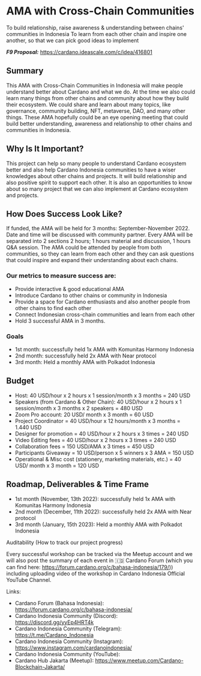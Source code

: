 # AMA with Cross-Chain Communities
To build relationship, raise awareness & understanding between chains' communities in Indonesia
To learn from each other chain and inspire one another, so that we can pick good ideas to implement

***F9 Proposal:*** https://cardano.ideascale.com/c/idea/416801


## Summary
This AMA with Cross-Chain Communities in Indonesia will make people understand better about Cardano and what we do. At the time we also could learn many things from other chains and community about how they build their ecosystem. We could share and learn about many topics, like governance, community building, NFT, metaverse, DAO, and many other things. These AMA hopefully could be an eye opening meeting that could build better understanding, awareness and relationship to other chains and communities in Indonesia. 

## Why Is It Important?

This project can help so many people to understand Cardano ecosystem better and also help Cardano Indonesia communities to have a wiser knowledges about other chains and projects. It will build relationship and also positive spirit to support each other. It is also an opportunities to know about so many project that we can also implement at Cardano ecosystem and projects.

## How Does Success Look Like?

If funded, the AMA will be held for 3 months: September-November 2022. Date and time will be discussed with community partner. Every AMA will be separated into 2 sections 2 hours; 1 hours material and discussion, 1 hours Q&A session. The AMA could be attended by people from both communities, so they can learn from each other and they can ask questions that could inspire and expand their understanding about each chains.

### Our metrics to measure success are:

- Provide interactive & good educational AMA
- Introduce Cardano to other chains or community in Indonesia
- Provide a space for Cardano enthusiasts and also another people from other chains to find each other
- Connect Indonesian cross-chain communities and learn from each other
- Hold 3 successful AMA in 3 months.


### Goals
- 1st month: successfully held 1x AMA with Komunitas Harmony Indonesia
- 2nd month: successfully held 2x AMA with Near protocol
- 3rd month: Held a monthly AMA with Polkadot Indonesia

## Budget
- Host: 40 USD/hour x 2 hours x 1 session/month x 3 months = 240 USD
- Speakers (from Cardano & Other Chain): 40 USD/hour x 2 hours x 1 session/month x 3 months x 2 speakers = 480 USD
- Zoom Pro account: 20 USD/ month x 3 month = 60 USD
- Project Coordinator = 40 USD/hour x 12 hours/month x 3 months = 1.440 USD
- Designer for promotion = 40 USD/hour x 2 hours x 3 times = 240 USD
- Video Editing fees = 40 USD/hour x 2 hours x 3 times = 240 USD
- Collaboration fees = 150 USD/AMA x 3 times = 450 USD
- Participants Giveaway = 10 USD/person x 5 winners x 3 AMA = 150 USD
- Operational & Misc cost (stationery, marketing materials, etc.) = 40 USD/ month x 3 month = 120 USD


## Roadmap, Deliverables & Time Frame
- 1st month (November, 13th 2022): successfully held 1x AMA with Komunitas Harmony Indonesia
- 2nd month (December, 11th 2022): successfully held 2x AMA with Near protocol
- 3rd month (January, 15th 2023): Held a monthly AMA with Polkadot Indonesia

Auditability (How to track our project progress)

Every successful workshop can be tracked via the Meetup account and we will also post the summary of each event in 🇮🇩 Cardano Forum (which you can find here: https://forum.cardano.org/c/bahasa-indonesia/179/)) including uploading video of the workshop in Cardano Indonesia Official YouTube Channel.


Links:

- Cardano Forum (Bahasa Indonesia): https://forum.cardano.org/c/bahasa-indonesia/
- Cardano Indonesia Community (Discord): https://discord.gg/yyEp4HRT4k
- Cardano Indonesia Community (Telegram): https://t.me/Cardano_Indonesia
- Cardano Indonesia Community (Instagram): https://www.instagram.com/cardanoindonesia/
- Cardano Indonesia Community (YouTube): 
- Cardano Hub Jakarta (Meetup): https://www.meetup.com/Cardano-Blockchain-Jakarta/
